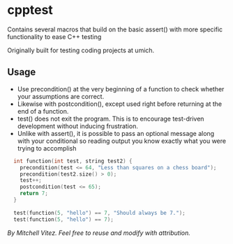 cpptest
=======

Contains several macros that build on the basic assert() with more specific functionality to ease C++ testing

Originally built for testing coding projects at umich.

Usage
-----
 * Use precondition() at the very beginning of a function to check whether your assumptions are correct.                        
 * Likewise with postcondition(), except used right before returning at the end of a function.                                          
 * test() does not exit the program. This is to encourage test-driven development without inducing frustration.
 * Unlike with assert(), it is possible to pass an optional message along with your conditional so reading output you know exactly what you were trying to accomplish                     

```cpp
  int function(int test, string test2) {
    precondition(test <= 64, "Less than squares on a chess board");
    precondition(test2.size() > 0);
    test++;
    postcondition(test <= 65);
    return 7;
  }
  
  test(function(5, "hello") == 7, "Should always be 7.");
  test(function(5, "hello") == 7);
```

*By Mitchell Vitez. Feel free to reuse and modify with attribution.*

